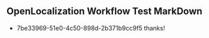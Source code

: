 ## OpenLocalization Workflow Test MarkDown
* 7be33969-51e0-4c50-898d-2b371b9cc9f5 
thanks!<!--HONumber=Mar16_HO4-->
